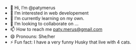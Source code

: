 - 👋 Hi, I’m @patymerus
- 👀 I’m interested in web developement 
- 🌱 I’m currently learning on my own. 
- 💞️ I’m looking to collaborate on ...
- 📫 How to reach me paty.merus@gmail.com
- 😄 Pronouns: She/her
- ⚡ Fun fact: I have a very funny Husky that live with 4 cats.

<!---
patymerus/patymerus is a ✨ special ✨ repository because its `README.md` (this file) appears on your GitHub profile.
You can click the Preview link to take a look at your changes.
--->
